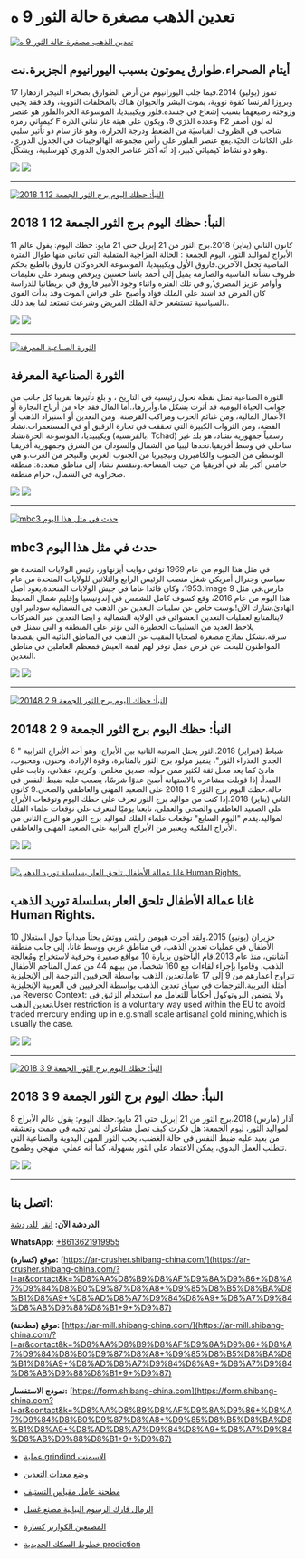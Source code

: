 # تعدين الذهب مصغرة حالة الثور 9 ه

<a href="https://swt.shibang-china.com/?l=ar&img&k=%D8%AA%D8%B9%D8%AF%D9%8A%D9%86+%D8%A7%D9%84%D8%B0%D9%87%D8%A8+%D9%85%D8%B5%D8%BA%D8%B1%D8%A9+%D8%AD%D8%A7%D9%84%D8%A9+%D8%A7%D9%84%D8%AB%D9%88%D8%B1+9+%D9%87" target="_blank">![تعدين الذهب مصغرة حالة الثور 9 ه](http://static.shibang-china.com/all-800x300/1049.jpg)</a>

## أيتام الصحراء.طوارق يموتون بسبب اليورانيوم الجزيرة.نت
17 تموز (يوليو) 2014.فيما جلب اليورانيوم من أرض الطوارق بصحراء النيجر ازدهارا وبروزا لفرنسا كقوة نووية، يموت البشر والحيوان هناك بالمخلفات النووية، وقد فقد يحيى وزوجته رضيعهما بسبب إشعاع في جسده.فلور ويكيبيديا، الموسوعة الحرةالفلور هو عنصر كيميائي رمزه F وعدده الذرّي 9، ويكون على هيئة غاز ثنائي الذرة F2 له لون أصفر شاحب في الظروف القياسيّة من الضغط ودرجة الحرارة، وهو غاز سام ذو تأثير سلبي على الكائنات الحيّة.يقع عنصر الفلور على رأس مجموعة الهالوجينات في الجدول الدوري، وهو ذو نشاط كيميائي كبير، إذ أنّه أكثر عناصر الجدول الدوري كهرسلبية، ويشكّل.


<a href="https://whatsapp.shibangsoft.com/WhatsApp.php" target="_blank" title="WhatsApp">![](http://static.shibang-china.com/icon/whatsapp.png)</a> <a href="https://swt.shibang-china.com/?l=ar&icon&k=%D8%AA%D8%B9%D8%AF%D9%8A%D9%86+%D8%A7%D9%84%D8%B0%D9%87%D8%A8+%D9%85%D8%B5%D8%BA%D8%B1%D8%A9+%D8%AD%D8%A7%D9%84%D8%A9+%D8%A7%D9%84%D8%AB%D9%88%D8%B1+9+%D9%87" target="_blank">![](http://static.shibang-china.com/icon/chat-ar.png)</a>

---

<a href="https://swt.shibang-china.com/?l=ar&img&k=%D8%AA%D8%B9%D8%AF%D9%8A%D9%86+%D8%A7%D9%84%D8%B0%D9%87%D8%A8+%D9%85%D8%B5%D8%BA%D8%B1%D8%A9+%D8%AD%D8%A7%D9%84%D8%A9+%D8%A7%D9%84%D8%AB%D9%88%D8%B1+9+%D9%87" target="_blank">![النبأ: حظك اليوم برج الثور الجمعة 12 1 2018](http://static.shibang-china.com/all-800x300/432.jpg)</a>

## النبأ: حظك اليوم برج الثور الجمعة 12 1 2018
11 كانون الثاني (يناير) 2018.برج الثور من 21 إبريل حتى 21 مايو: حظك اليوم: يقول عالم الأبراج لمواليد الثور، اليوم الجمعة : الحالة المزاجية المتقلبة التى تعانى منها طوال الفترة الماضية تجعل الآخرين.فاروق الأول ويكيبيديا، الموسوعة الحرةوكان فاروق بالطبع بحكم ظروف نشأته القاسية والصارمة يميل إلى أحمد باشا حسنين ويرفض ويتمرد على تعليمات وأوامر عزيز المصري&#39;,و في تلك الفترة واثناء وجود الأمير فاروق في بريطانيا للدراسة كان المرض قد اشتد على الملك فؤاد وأصبح على فراش الموت وقد بدأت القوى السياسية تستشعر حالة الملك المريض وشرعت تستعد لما بعد ذلك،.


<a href="https://whatsapp.shibangsoft.com/WhatsApp.php" target="_blank" title="WhatsApp">![](http://static.shibang-china.com/icon/whatsapp.png)</a> <a href="https://swt.shibang-china.com/?l=ar&icon&k=%D8%AA%D8%B9%D8%AF%D9%8A%D9%86+%D8%A7%D9%84%D8%B0%D9%87%D8%A8+%D9%85%D8%B5%D8%BA%D8%B1%D8%A9+%D8%AD%D8%A7%D9%84%D8%A9+%D8%A7%D9%84%D8%AB%D9%88%D8%B1+9+%D9%87" target="_blank">![](http://static.shibang-china.com/icon/chat-ar.png)</a>

---

<a href="https://swt.shibang-china.com/?l=ar&img&k=%D8%AA%D8%B9%D8%AF%D9%8A%D9%86+%D8%A7%D9%84%D8%B0%D9%87%D8%A8+%D9%85%D8%B5%D8%BA%D8%B1%D8%A9+%D8%AD%D8%A7%D9%84%D8%A9+%D8%A7%D9%84%D8%AB%D9%88%D8%B1+9+%D9%87" target="_blank">![الثورة الصناعية المعرفة](http://static.shibang-china.com/all-800x300/951.jpg)</a>

## الثورة الصناعية المعرفة
الثورة الصناعية تمثل نقطة تحول رئيسية في التاريخ ، و بلغ تأثيرها تقريبا كل جانب من جوانب الحياة اليومية قد أثرت بشكل ما.وأبرزها،.أما المال فقد جاء من أرباح التجارة أو الأعمال المالية، ومن غنائم الحرب ومراكب القرصنة، ومن التعدين أو استيراد الذهب أو الفضة، ومن الثروات الكبيرة التي تحققت في تجارة الرقيق أو في المستعمرات.تشاد ويكيبيديا، الموسوعة الحرةتشاد (بالفرنسية: Tchad) رسمياً جمهورية تشاد، هو بلد غير ساحلي في وسط أفريقيا.تحدها ليبيا من الشمال والسودان من الشرق وجمهورية أفريقيا الوسطى من الجنوب والكاميرون ونيجيريا من الجنوب الغربي والنيجر من الغرب.و هي خامس أكبر بلد في أفريقيا من حيث المساحة.وتنقسم تشاد إلى مناطق متعددة: منطقة صحراوية في الشمال، حزام منطقة.


<a href="https://whatsapp.shibangsoft.com/WhatsApp.php" target="_blank" title="WhatsApp">![](http://static.shibang-china.com/icon/whatsapp.png)</a> <a href="https://swt.shibang-china.com/?l=ar&icon&k=%D8%AA%D8%B9%D8%AF%D9%8A%D9%86+%D8%A7%D9%84%D8%B0%D9%87%D8%A8+%D9%85%D8%B5%D8%BA%D8%B1%D8%A9+%D8%AD%D8%A7%D9%84%D8%A9+%D8%A7%D9%84%D8%AB%D9%88%D8%B1+9+%D9%87" target="_blank">![](http://static.shibang-china.com/icon/chat-ar.png)</a>

---

<a href="https://swt.shibang-china.com/?l=ar&img&k=%D8%AA%D8%B9%D8%AF%D9%8A%D9%86+%D8%A7%D9%84%D8%B0%D9%87%D8%A8+%D9%85%D8%B5%D8%BA%D8%B1%D8%A9+%D8%AD%D8%A7%D9%84%D8%A9+%D8%A7%D9%84%D8%AB%D9%88%D8%B1+9+%D9%87" target="_blank">![mbc3 حدث في مثل هذا اليوم](http://static.shibang-china.com/all-800x300/1405.jpg)</a>

## mbc3 حدث في مثل هذا اليوم
في مثل هذا اليوم من عام 1969 توفي دوايت أيزنهاور، رئيس الولايات المتحدة هو سياسي وجنرال أمريكي شغل منصب الرئيس الرابع والثلاثين للولايات المتحدة من عام 1953، وكان قائدا عاما في جيش الولايات المتحدة.يعود أصل.Image 9 مارس.في مثل هذا اليوم من عام 2016، وقع كسوف كامل للشمس في إندونيسيا وإقليم شمال المحيط الهادئ.شارك الآن!بوست خاص عن سلبيات التعدين عن الذهب فى الشمالية سودانيز اون لاينالمتابع لعمليات التعدين العشوائى فى الولاية الشمالية و ايضا التعدين عبر الشركات يلاحظ العديد من السلبيات الخطيرة التى تؤثر على المنطقة و التى تتمثل فى سرقة.تشكل نماذج مصغرة لضحايا التنقيب عن الذهب في المناطق النائية التي يقصدها المواطنون للبحث عن فرص عمل توفر لهم لقمة العيش فمعظم العاملين في مناطق التعدين.


<a href="https://whatsapp.shibangsoft.com/WhatsApp.php" target="_blank" title="WhatsApp">![](http://static.shibang-china.com/icon/whatsapp.png)</a> <a href="https://swt.shibang-china.com/?l=ar&icon&k=%D8%AA%D8%B9%D8%AF%D9%8A%D9%86+%D8%A7%D9%84%D8%B0%D9%87%D8%A8+%D9%85%D8%B5%D8%BA%D8%B1%D8%A9+%D8%AD%D8%A7%D9%84%D8%A9+%D8%A7%D9%84%D8%AB%D9%88%D8%B1+9+%D9%87" target="_blank">![](http://static.shibang-china.com/icon/chat-ar.png)</a>

---

<a href="https://swt.shibang-china.com/?l=ar&img&k=%D8%AA%D8%B9%D8%AF%D9%8A%D9%86+%D8%A7%D9%84%D8%B0%D9%87%D8%A8+%D9%85%D8%B5%D8%BA%D8%B1%D8%A9+%D8%AD%D8%A7%D9%84%D8%A9+%D8%A7%D9%84%D8%AB%D9%88%D8%B1+9+%D9%87" target="_blank">![النبأ: حظك اليوم برج الثور الجمعة 9 2 20148](http://static.shibang-china.com/all-800x300/851.jpg)</a>

## النبأ: حظك اليوم برج الثور الجمعة 9 2 20148
8 شباط (فبراير) 2018.الثور يحتل المرتبة الثانية بين الأبراج، وهو أحد الأبراج الترابية &quot; الجدي العذراء الثور&quot;، يتميز مولود برج الثور بالمثابرة، وقوة الإرادة، وحنون، ومحبوب، هادئ كما يعد محل ثقة لكثير ممن حوله، صديق مخلص، وكريم، عقلاني، وثابت على المبدأ، إذا قوبلت مشاعره بالاستهانة أصبح عدوًا شرسًا، يصعب عليه ضبط النفس فى حالة.حظك اليوم برج الثور 9 1 2018 على الصعيد المهنى والعاطفى والصحى.9 كانون الثاني (يناير) 2018.إذا كنت من مواليد برج الثور تعرف على حظك اليوم وتوقعات الأبراج على الصعيد العاطفى والصحى والعملى، تابعنا يوميًا لتتعرف على توقعات علماء الفلك لمواليد.يقدم &quot;اليوم السابع&quot; توقعات علماء الفلك لمواليد برج الثور هو البرج الثانى من الأبراج الفلكية ويعتبر من الأبراج الترابية على الصعيد المهنى والعاطفى.


<a href="https://whatsapp.shibangsoft.com/WhatsApp.php" target="_blank" title="WhatsApp">![](http://static.shibang-china.com/icon/whatsapp.png)</a> <a href="https://swt.shibang-china.com/?l=ar&icon&k=%D8%AA%D8%B9%D8%AF%D9%8A%D9%86+%D8%A7%D9%84%D8%B0%D9%87%D8%A8+%D9%85%D8%B5%D8%BA%D8%B1%D8%A9+%D8%AD%D8%A7%D9%84%D8%A9+%D8%A7%D9%84%D8%AB%D9%88%D8%B1+9+%D9%87" target="_blank">![](http://static.shibang-china.com/icon/chat-ar.png)</a>

---

<a href="https://swt.shibang-china.com/?l=ar&img&k=%D8%AA%D8%B9%D8%AF%D9%8A%D9%86+%D8%A7%D9%84%D8%B0%D9%87%D8%A8+%D9%85%D8%B5%D8%BA%D8%B1%D8%A9+%D8%AD%D8%A7%D9%84%D8%A9+%D8%A7%D9%84%D8%AB%D9%88%D8%B1+9+%D9%87" target="_blank">![غانا عمالة الأطفال تلحق العار بسلسلة توريد الذهب Human Rights.](http://static.shibang-china.com/all-800x300/392.jpg)</a>

## غانا عمالة الأطفال تلحق العار بسلسلة توريد الذهب Human Rights.
10 حزيران (يونيو) 2015.ولقد أجرت هيومن رايتس ووتش بحثاً ميدانياً حول استغلال الأطفال في عمليات تعدين الذهب، في مناطق غربي ووسط غانا، إلى جانب منطقة آشانتي، منذ عام 2013.قام الباحثون بزيارة 10 مواقع صغيرة وحرفية لاستخراج ومُعالجة الذهب، وقاموا بإجراء لقاءات مع 160 شخصاً، من بينهم 44 من عمال المناجم الأطفال تتراوح أعمارهم من 9 إلى 17 عاماً.تعدين الذهب بواسطة الحرفيين الترجمة إلى الإنجليزية أمثلة العربية.الترجمات في سياق تعدين الذهب بواسطة الحرفيين في العربية الإنجليزية من Reverso Context: ولا يتضمن البروتوكول أحكاماً للتعامل مع استخدام الزئبق في تعدين الذهب.User restriction is a voluntary way used within the EU to avoid traded mercury ending up in e.g.small scale artisanal gold mining,which is usually the case.


<a href="https://whatsapp.shibangsoft.com/WhatsApp.php" target="_blank" title="WhatsApp">![](http://static.shibang-china.com/icon/whatsapp.png)</a> <a href="https://swt.shibang-china.com/?l=ar&icon&k=%D8%AA%D8%B9%D8%AF%D9%8A%D9%86+%D8%A7%D9%84%D8%B0%D9%87%D8%A8+%D9%85%D8%B5%D8%BA%D8%B1%D8%A9+%D8%AD%D8%A7%D9%84%D8%A9+%D8%A7%D9%84%D8%AB%D9%88%D8%B1+9+%D9%87" target="_blank">![](http://static.shibang-china.com/icon/chat-ar.png)</a>

---

<a href="https://swt.shibang-china.com/?l=ar&img&k=%D8%AA%D8%B9%D8%AF%D9%8A%D9%86+%D8%A7%D9%84%D8%B0%D9%87%D8%A8+%D9%85%D8%B5%D8%BA%D8%B1%D8%A9+%D8%AD%D8%A7%D9%84%D8%A9+%D8%A7%D9%84%D8%AB%D9%88%D8%B1+9+%D9%87" target="_blank">![النبأ: حظك اليوم برج الثور الجمعة 9 3 2018](http://static.shibang-china.com/all-800x300/1011.jpg)</a>

## النبأ: حظك اليوم برج الثور الجمعة 9 3 2018
8 آذار (مارس) 2018.برج الثور من 21 إبريل حتى 21 مايو:.حظك اليوم: يقول عالم الأبراج لمواليد الثور، ليوم الجمعة: هل فكرت كيف تصل مشاعرك لمن تحبه فى صمت وتعشقه من بعيد.عليه ضبط النفس فى حالة الغضب، يحب الثور المهن اليدوية والصناعية التي تتطلب العمل اليدوي، يمكن الاعتماد على الثور بسهولة، كما أنه عملي، منهجي وطموح.

<a href="https://whatsapp.shibangsoft.com/WhatsApp.php" target="_blank" title="WhatsApp">![](http://static.shibang-china.com/icon/whatsapp.png)</a> <a href="https://swt.shibang-china.com/?l=ar&icon&k=%D8%AA%D8%B9%D8%AF%D9%8A%D9%86+%D8%A7%D9%84%D8%B0%D9%87%D8%A8+%D9%85%D8%B5%D8%BA%D8%B1%D8%A9+%D8%AD%D8%A7%D9%84%D8%A9+%D8%A7%D9%84%D8%AB%D9%88%D8%B1+9+%D9%87" target="_blank">![](http://static.shibang-china.com/icon/chat-ar.png)</a>

---
## اتصل بنا:

**الدردشة الآن:** [انقر للدردشة](https://swt.shibang-china.com?l=ar&contact&k=%D8%AA%D8%B9%D8%AF%D9%8A%D9%86+%D8%A7%D9%84%D8%B0%D9%87%D8%A8+%D9%85%D8%B5%D8%BA%D8%B1%D8%A9+%D8%AD%D8%A7%D9%84%D8%A9+%D8%A7%D9%84%D8%AB%D9%88%D8%B1+9+%D9%87)

**WhatsApp:**  [+8613621919955](https://whatsapp.shibangsoft.com/WhatsApp.php)

**موقع (كسارة):** [https://ar-crusher.shibang-china.com/](https://ar-crusher.shibang-china.com/?l=ar&contact&k=%D8%AA%D8%B9%D8%AF%D9%8A%D9%86+%D8%A7%D9%84%D8%B0%D9%87%D8%A8+%D9%85%D8%B5%D8%BA%D8%B1%D8%A9+%D8%AD%D8%A7%D9%84%D8%A9+%D8%A7%D9%84%D8%AB%D9%88%D8%B1+9+%D9%87)

**موقع (مطحنة):** [https://ar-mill.shibang-china.com/](https://ar-mill.shibang-china.com/?l=ar&contact&k=%D8%AA%D8%B9%D8%AF%D9%8A%D9%86+%D8%A7%D9%84%D8%B0%D9%87%D8%A8+%D9%85%D8%B5%D8%BA%D8%B1%D8%A9+%D8%AD%D8%A7%D9%84%D8%A9+%D8%A7%D9%84%D8%AB%D9%88%D8%B1+9+%D9%87)

**نموذج الاستفسار:** [https://form.shibang-china.com](https://form.shibang-china.com?l=ar&contact&k=%D8%AA%D8%B9%D8%AF%D9%8A%D9%86+%D8%A7%D9%84%D8%B0%D9%87%D8%A8+%D9%85%D8%B5%D8%BA%D8%B1%D8%A9+%D8%AD%D8%A7%D9%84%D8%A9+%D8%A7%D9%84%D8%AB%D9%88%D8%B1+9+%D9%87)

* [عملية grindind الاسمنت](../26/%D8%B9%D9%85%D9%84%D9%8A%D8%A9%20grindind%20%D8%A7%D9%84%D8%A7%D8%B3%D9%85%D9%86%D8%AA.md)

* [وضع معدات التعدين](../30/%D9%88%D8%B6%D8%B9%20%D9%85%D8%B9%D8%AF%D8%A7%D8%AA%20%D8%A7%D9%84%D8%AA%D8%B9%D8%AF%D9%8A%D9%86.md)

* [مطحنة عامل مقياس التستيف](../29/%D9%85%D8%B7%D8%AD%D9%86%D8%A9%20%D8%B9%D8%A7%D9%85%D9%84%20%D9%85%D9%82%D9%8A%D8%A7%D8%B3%20%D8%A7%D9%84%D8%AA%D8%B3%D8%AA%D9%8A%D9%81.md)

* [الرمال فارك الرسوم البيانية مصنع غسل](../29/%D8%A7%D9%84%D8%B1%D9%85%D8%A7%D9%84%20%D9%81%D8%A7%D8%B1%D9%83%20%D8%A7%D9%84%D8%B1%D8%B3%D9%88%D9%85%20%D8%A7%D9%84%D8%A8%D9%8A%D8%A7%D9%86%D9%8A%D8%A9%20%D9%85%D8%B5%D9%86%D8%B9%20%D8%BA%D8%B3%D9%84.md)

* [المصنعين الكوارتز كسارة](../30/%D8%A7%D9%84%D9%85%D8%B5%D9%86%D8%B9%D9%8A%D9%86%20%D8%A7%D9%84%D9%83%D9%88%D8%A7%D8%B1%D8%AA%D8%B2%20%D9%83%D8%B3%D8%A7%D8%B1%D8%A9.md)

* [خطوط السكك الحديدية prodiction](../30/%D8%AE%D8%B7%D9%88%D8%B7%20%D8%A7%D9%84%D8%B3%D9%83%D9%83%20%D8%A7%D9%84%D8%AD%D8%AF%D9%8A%D8%AF%D9%8A%D8%A9%20prodiction.md)